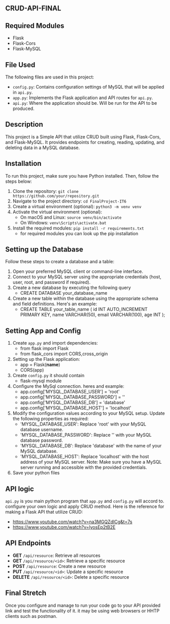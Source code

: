 
## CRUD-API-FINAL


## Required Modules

- Flask
- Flask-Cors
- Flask-MySQL

## File Used

The following files are used in this project:

- `config.py`: Contains configuration settings of MySQL that will be applied in `api.py`.
- `app.py`: Implements the Flask application and API routes for `api.py`.
- `api.py`: Where the application should be. Will be run for the API to be produced.

## Description

This project is a Simple API that utilize CRUD built using Flask, Flask-Cors, and Flask-MySQL. It provides endpoints for creating, reading, updating, and deleting data in a MySQL database.

## Installation

To run this project, make sure you have Python installed. Then, follow the steps below:

1. Clone the repository: `git clone https://github.com/your/repository.git`
2. Navigate to the project directory: `cd FinalProject-IT6`
3. Create a virtual environment (optional): `python3 -m venv venv`
4. Activate the virtual environment (optional):
   - On macOS and Linux: `source venv/bin/activate`
   - On Windows: `venv\Scripts\activate.bat`
5. Install the required modules: `pip install -r requirements.txt`
   - for required modules you can look up the pip installation
## Setting up the Database

Follow these steps to create a database and a table:

1. Open your preferred MySQL client or command-line interface.
2. Connect to your MySQL server using the appropriate credentials (host, user, root, and password if required).
3. Create a new database by executing the following query
   - CREATE DATABASE your_database_name
4. Create a new table within the database using the appropriate schema and field definitions. Here's an example:
   - CREATE TABLE your_table_name (
     id INT AUTO_INCREMENT PRIMARY KEY,
     name VARCHAR(50),
     email VARCHAR(100),
     age INT
     );
## Setting App and Config
1. Create `app.py` and import dependencies:
   - from flask import Flask
   - from flask_cors import CORS,cross_origin
2. Setting up the Flask application:
   - app = Flask(__name__)
   - CORS(app)
3. Create `config.py` it should contain 
   - flask-mysql module
4. Configure the MySql connection. heres and example:
   - app.config['MYSQL_DATABASE_USER'] = 'root'
   - app.config['MYSQL_DATABASE_PASSWORD'] = ''
   - app.config['MYSQL_DATABASE_DB'] = 'database'
   - app.config['MYSQL_DATABASE_HOST'] = 'localhost'
5. Modify the configuration values according to your MySQL setup. Update the following properties as required:
   - 'MYSQL_DATABASE_USER': Replace 'root' with your MySQL database username.
   - 'MYSQL_DATABASE_PASSWORD': Replace '' with your MySQL database password.
   - 'MYSQL_DATABASE_DB': Replace 'database' with the name of your MySQL database.
   - 'MYSQL_DATABASE_HOST': Replace 'localhost' with the host address of your MySQL server.
Note: Make sure you have a MySQL server running and accessible with the provided credentials.
6. Save your python files

## API logic
`api.py` is you main python program that `app.py` and `config.py` will accord to. configure your own logic and apply
CRUD method. Here is the reference for making a Flask API that utilize CRUD:
   - https://www.youtube.com/watch?v=na3MGQZdICg&t=7s
   - https://www.youtube.com/watch?v=lyosEp2tB2E

## API Endpoints
- **GET** `/api/resource`: Retrieve all resources
- **GET** `/api/resource/<id>`: Retrieve a specific resource
- **POST** `/api/resource`: Create a new resource
- **PUT** `/api/resource/<id>`: Update a specific resource
- **DELETE** `/api/resource/<id>`: Delete a specific resource

## Final Stretch
Once you configure and manage to run your code go to your API provided link and test the functionality of it. it may be
using web browsers or HHTP clients such as postman.
